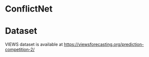 # ConflictNet
# Dataset
VIEWS dataset is available at https://viewsforecasting.org/prediction-competition-2/
